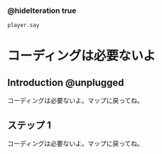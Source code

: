 ### @hideIteration true 

```python
player.say
```
# コーディングは必要ないよ
## Introduction @unplugged
コーディングは必要ないよ。マップに戻ってね。

## ステップ 1 
コーディングは必要ないよ。マップに戻ってね。
